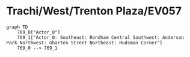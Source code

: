 # Trachi/West/Trenton Plaza/EV057


```mermaid
graph TD
    769_0["Actor_0"]
    769_1["Actor_0: Southeast: Rondham Central Southwest: Anderson Park Northwest: Gharten Street Northeast: Hudsman Corner"]
    769_0 --> 769_1
```